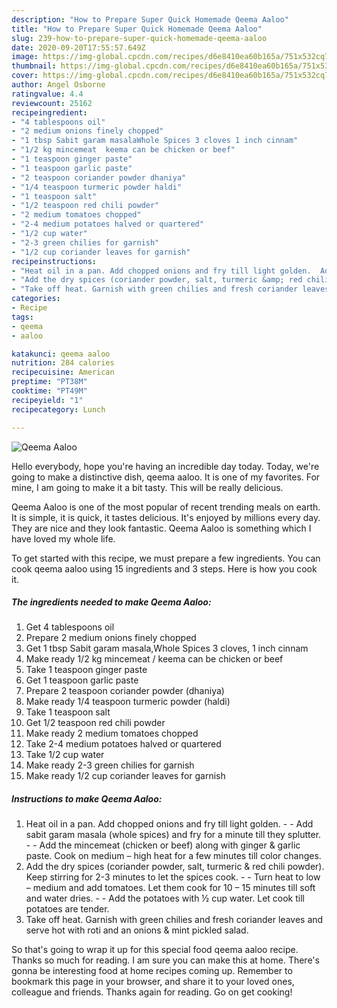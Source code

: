 ```yaml
---
description: "How to Prepare Super Quick Homemade Qeema Aaloo"
title: "How to Prepare Super Quick Homemade Qeema Aaloo"
slug: 239-how-to-prepare-super-quick-homemade-qeema-aaloo
date: 2020-09-20T17:55:57.649Z
image: https://img-global.cpcdn.com/recipes/d6e8410ea60b165a/751x532cq70/qeema-aaloo-recipe-main-photo.jpg
thumbnail: https://img-global.cpcdn.com/recipes/d6e8410ea60b165a/751x532cq70/qeema-aaloo-recipe-main-photo.jpg
cover: https://img-global.cpcdn.com/recipes/d6e8410ea60b165a/751x532cq70/qeema-aaloo-recipe-main-photo.jpg
author: Angel Osborne
ratingvalue: 4.4
reviewcount: 25162
recipeingredient:
- "4 tablespoons oil"
- "2 medium onions finely chopped"
- "1 tbsp Sabit garam masalaWhole Spices 3 cloves 1 inch cinnam"
- "1/2 kg mincemeat  keema can be chicken or beef"
- "1 teaspoon ginger paste"
- "1 teaspoon garlic paste"
- "2 teaspoon coriander powder dhaniya"
- "1/4 teaspoon turmeric powder haldi"
- "1 teaspoon salt"
- "1/2 teaspoon red chili powder"
- "2 medium tomatoes chopped"
- "2-4 medium potatoes halved or quartered"
- "1/2 cup water"
- "2-3 green chilies for garnish"
- "1/2 cup coriander leaves for garnish"
recipeinstructions:
- "Heat oil in a pan. Add chopped onions and fry till light golden.  Add sabit garam masala (whole spices) and fry for a minute till they splutter.  Add the mincemeat (chicken or beef) along with ginger &amp; garlic paste. Cook on medium – high heat for a few minutes till color changes."
- "Add the dry spices (coriander powder, salt, turmeric &amp; red chili powder). Keep stirring for 2-3 minutes to let the spices cook.  Turn heat to low – medium and add tomatoes. Let them cook for 10 – 15 minutes till soft and water dries.  Add the potatoes with ½ cup water. Let cook till potatoes are tender."
- "Take off heat. Garnish with green chilies and fresh coriander leaves and serve hot with roti and an onions &amp; mint pickled salad."
categories:
- Recipe
tags:
- qeema
- aaloo

katakunci: qeema aaloo 
nutrition: 284 calories
recipecuisine: American
preptime: "PT38M"
cooktime: "PT49M"
recipeyield: "1"
recipecategory: Lunch

---
```



![Qeema Aaloo](https://img-global.cpcdn.com/recipes/d6e8410ea60b165a/751x532cq70/qeema-aaloo-recipe-main-photo.jpg)

Hello everybody, hope you're having an incredible day today. Today, we're going to make a distinctive dish, qeema aaloo. It is one of my favorites. For mine, I am going to make it a bit tasty. This will be really delicious.

Qeema Aaloo is one of the most popular of recent trending meals on earth. It is simple, it is quick, it tastes delicious. It's enjoyed by millions every day. They are nice and they look fantastic. Qeema Aaloo is something which I have loved my whole life.




To get started with this recipe, we must prepare a few ingredients. You can cook qeema aaloo using 15 ingredients and 3 steps. Here is how you cook it.

<!--inarticleads1-->

##### The ingredients needed to make Qeema Aaloo:

1. Get 4 tablespoons oil
1. Prepare 2 medium onions finely chopped
1. Get 1 tbsp Sabit garam masala,Whole Spices 3 cloves, 1 inch cinnam
1. Make ready 1/2 kg mincemeat / keema can be chicken or beef
1. Take 1 teaspoon ginger paste
1. Get 1 teaspoon garlic paste
1. Prepare 2 teaspoon coriander powder (dhaniya)
1. Make ready 1/4 teaspoon turmeric powder (haldi)
1. Take 1 teaspoon salt
1. Get 1/2 teaspoon red chili powder
1. Make ready 2 medium tomatoes chopped
1. Take 2-4 medium potatoes halved or quartered
1. Take 1/2 cup water
1. Make ready 2-3 green chilies for garnish
1. Make ready 1/2 cup coriander leaves for garnish




<!--inarticleads2-->

##### Instructions to make Qeema Aaloo:

1. Heat oil in a pan. Add chopped onions and fry till light golden. -  - Add sabit garam masala (whole spices) and fry for a minute till they splutter. -  - Add the mincemeat (chicken or beef) along with ginger &amp; garlic paste. Cook on medium – high heat for a few minutes till color changes.
1. Add the dry spices (coriander powder, salt, turmeric &amp; red chili powder). Keep stirring for 2-3 minutes to let the spices cook. -  - Turn heat to low – medium and add tomatoes. Let them cook for 10 – 15 minutes till soft and water dries. -  - Add the potatoes with ½ cup water. Let cook till potatoes are tender.
1. Take off heat. Garnish with green chilies and fresh coriander leaves and serve hot with roti and an onions &amp; mint pickled salad.




So that's going to wrap it up for this special food qeema aaloo recipe. Thanks so much for reading. I am sure you can make this at home. There's gonna be interesting food at home recipes coming up. Remember to bookmark this page in your browser, and share it to your loved ones, colleague and friends. Thanks again for reading. Go on get cooking!
